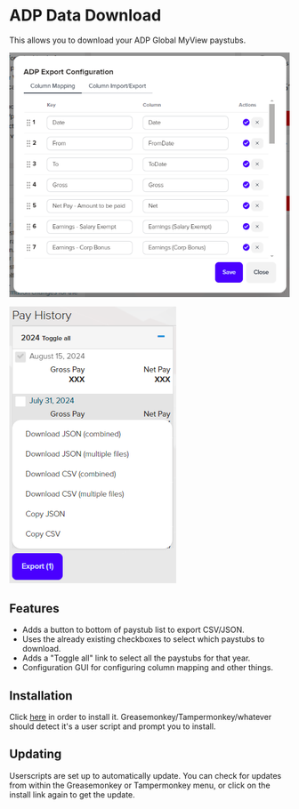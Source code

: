 ADP Data Download
=================

This allows you to download your ADP Global MyView paystubs.

![settings](media/settings.png)

![export](media/export.png)

## Features

* Adds a button to bottom of paystub list to export CSV/JSON.
* Uses the already existing checkboxes to select which paystubs to download.
* Adds a "Toggle all" link to select all the paystubs for that year.
* Configuration GUI for configuring column mapping and other things.

## Installation

Click [here](https://github.com/kdar/adp-export/releases/latest/download/adp-export.user.js) in order to install it. Greasemonkey/Tampermonkey/whatever should detect it's a user script and prompt you to install.

## Updating

Userscripts are set up to automatically update. You can check for updates from within the Greasemonkey or Tampermonkey menu, or click on the install link again to get the update.

